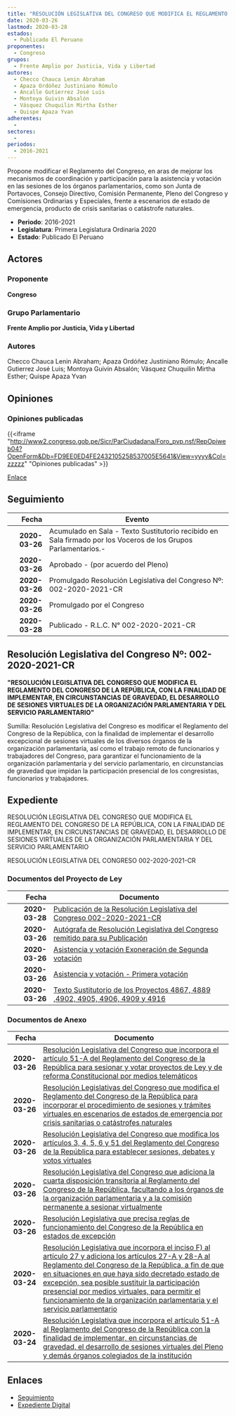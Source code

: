 ```yaml
---
title: "RESOLUCIÓN LEGISLATIVA DEL CONGRESO QUE MODIFICA EL REGLAMENTO DEL CONGRESO DE LA REPÚBLICA PARA INCORPORAR EL PROCEDIMIENTO DE SESIONES Y TRÁMITES VIRTUALES EN ESCENARIOS DE ESTADOS DE EMERGENCIA POR CRISIS SANITARIAS O CATÁSTROFES NATURALES"
date: 2020-03-26
lastmod: 2020-03-28
estados: 
  - Publicado El Peruano
proponentes: 
  - Congreso
grupos: 
  - Frente Amplio por Justicia, Vida y Libertad
autores: 
  - Checco Chauca Lenin Abraham
  - Apaza Ordóñez Justiniano Rómulo
  - Ancalle Gutierrez José Luis
  - Montoya Guivin Absalón
  - Vásquez Chuquilin Mirtha Esther
  - Quispe Apaza Yvan
adherentes: 
  - 
sectores: 
  - 
periodos: 
  - 2016-2021
---
```


Propone modificar el Reglamento del Congreso, en aras de mejorar los mecanismos de coordinación y participación para la asistencia y votación en las sesiones de los órganos parlamentarios, como son Junta de Portavoces, Consejo Directivo, Comisión Permanente, Pleno del Congreso y Comisiones Ordinarias y Especiales, frente a escenarios de estado de emergencia, producto de crisis sanitarias o catástrofe naturales.

- **Periodo**: 2016-2021
- **Legislatura**: Primera Legislatura Ordinaria 2020
- **Estado**: Publicado El Peruano

## Actores

### Proponente

**Congreso**

### Grupo Parlamentario

**Frente Amplio por Justicia, Vida y Libertad**

### Autores

Checco Chauca Lenin Abraham; Apaza Ordóñez Justiniano Rómulo; Ancalle Gutierrez José Luis; Montoya Guivin Absalón; Vásquez Chuquilin Mirtha Esther; Quispe Apaza Yvan


## Opiniones

### Opiniones publicadas

{{<iframe "http://www2.congreso.gob.pe/Sicr/ParCiudadana/Foro_pvp.nsf/RepOpiweb04?OpenForm&Db=FD9EE0ED4FE2432105258537005E5641&View=yyyy&Col=zzzzz" "Opiniones publicadas" >}}

[Enlace](http://www2.congreso.gob.pe/Sicr/ParCiudadana/Foro_pvp.nsf/RepOpiweb04?OpenForm&Db=FD9EE0ED4FE2432105258537005E5641&View=yyyy&Col=zzzzz)

## Seguimiento

| Fecha | Evento |
|------:|--------|
| **2020-03-26** | Acumulado en Sala - Texto Sustitutorio recibido en Sala firmado por los Voceros de los Grupos Parlamentarios.-|
| **2020-03-26** | Aprobado - (por acuerdo del Pleno)|
| **2020-03-26** | Promulgado Resolución Legislativa del Congreso Nº: 002-2020-2021-CR|
| **2020-03-26** | Promulgado por el Congreso|
| **2020-03-28** | Publicado - R.L.C. N° 002-2020-2021-CR|

## Resolución Legislativa del Congreso Nº: 002-2020-2021-CR

**"RESOLUCIÓN LEGISLATIVA DEL CONGRESO QUE MODIFICA EL REGLAMENTO DEL CONGRESO DE LA REPÚBLICA, CON LA FINALIDAD DE IMPLEMENTAR, EN CIRCUNSTANCIAS DE GRAVEDAD, EL DESARROLLO DE SESIONES VIRTUALES DE LA ORGANIZACIÓN PARLAMENTARIA Y DEL SERVICIO PARLAMENTARIO"**

Sumilla: Resolución Legislativa del Congreso es modificar el Reglamento del Congreso de la República, con la finalidad de implementar el desarrollo excepcional de sesiones virtuales de los diversos órganos de la organización parlamentaria, así como el trabajo remoto de funcionarios y trabajadores del Congreso, para garantizar el funcionamiento de la organización parlamentaria y del servicio parlamentario, en circunstancias de gravedad que impidan la participación presencial de los congresistas, funcionarios y trabajadores.


## Expediente

RESOLUCIÓN LEGISLATIVA DEL CONGRESO QUE MODIFICA EL REGLAMENTO DEL CONGRESO DE LA REPÚBLICA, CON LA FINALIDAD DE IMPLEMENTAR, EN CIRCUNSTANCIAS DE GRAVEDAD, EL DESARROLLO DE SESIONES VIRTUALES DE LA ORGANIZACIÓN PARLAMENTARIA Y DEL SERVICIO PARLAMENTARIO

RESOLUCIÓN LEGISLATIVA DEL CONGRESO 002-2020-2021-CR


### Documentos del Proyecto de Ley

| Fecha | Documento |
|------:|--------|
| **2020-03-28** | [Publicación de la Resolución Legislativa del Congreso 002-2020-2021-CR](http://www.leyes.congreso.gob.pe/Documentos/2016_2021/Resolucion_Legislativa_del_Congreso/RLC-002-2020-2021-CR.pdf) |
| **2020-03-26** | [Autógrafa de Resolución Legislativa del Congreso remitido para su Publicación](http://www.leyes.congreso.gob.pe/Documentos/2016_2021/Autografas/Resolucion_Legislativa_del_Congreso/AU0486720200326.pdf) |
| **2020-03-26** | [Asistencia y votación Exoneración de Segunda votación](http://www.leyes.congreso.gob.pe/Documentos/2016_2021/Asistencia_y_Votacion/Proyectos_de_Ley/Exoneracion_de_Segunda_Votacion/ESV0486720200326.pdf) |
| **2020-03-26** | [Asistencia y votación - Primera votación](http://www.leyes.congreso.gob.pe/Documentos/2016_2021/Asistencia_y_Votacion/Proyectos_de_Ley/AV0486720200326.pdf) |
| **2020-03-26** | [Texto Sustitutorio de los Proyectos 4867, 4889 ,4902, 4905, 4906, 4909 y 4916](http://www.leyes.congreso.gob.pe/Documentos/2016_2021/Texto_Sustitutorio/Proyectos_de_Ley/TS0486720200326.pdf) |

### Documentos de Anexo

| Fecha | Documento |
|------:|--------|
| **2020-03-26** | [Resolución Legislativa del Congreso que incorpora el artículo 51-A del Reglamento del Congreso de la República para sesionar y votar proyectos de Ley y de reforma Constitucional por medios telemáticos](http://www.leyes.congreso.gob.pe/Documentos/2016_2021/Proyectos_de_Ley_y_de_Resoluciones_Legislativas/PL04916-20200326.pdf) |
| **2020-03-26** | [Resolución Legislativas del Congreso que modifica el Reglamento del Congreso de la República para incorporar el procedimiento de sesiones y trámites virtuales en escenarios de estados de emergencia por crisis sanitarias o catástrofes naturales](http://www.leyes.congreso.gob.pe/Documentos/2016_2021/Proyectos_de_Ley_y_de_Resoluciones_Legislativas/PL04909-20200326.pdf) |
| **2020-03-26** | [Resolución Legislativa del Congreso que modifica los artículos 3, 4, 5, 6 y 51 del Reglamento del Congreso de la República para establecer sesiones, debates y votos virtuales](http://www.leyes.congreso.gob.pe/Documentos/2016_2021/Proyectos_de_Ley_y_de_Resoluciones_Legislativas/PL04906-20200326.pdf) |
| **2020-03-26** | [Resolución Legislativa del Congreso que adiciona la cuarta disposición transitoria al Reglamento del Congreso de la República, facultando a los órganos de la organización parlamentaria y a la comisión permanente a sesionar virtualmente](http://www.leyes.congreso.gob.pe/Documentos/2016_2021/Proyectos_de_Ley_y_de_Resoluciones_Legislativas/PL04905-20200326.pdf) |
| **2020-03-26** | [Resolución Legislativa que precisa reglas de funcionamiento del Congreso de la República en estados de excepción](http://www.leyes.congreso.gob.pe/Documentos/2016_2021/Proyectos_de_Ley_y_de_Resoluciones_Legislativas/PL04902-20200326.pdf) |
| **2020-03-24** | [Resolución Legislativa que incorpora el inciso F) al artículo 27 y adiciona los artículos 27-A y 28-A al Reglamento del Congreso de la República, a fin de que en situaciones en que haya sido decretado estado de excepción, sea posible sustituir la participación presencial por medios virtuales, para permitir el funcionamiento de la organización parlamentaria y el servicio parlamentario](http://www.leyes.congreso.gob.pe/Documentos/2016_2021/Proyectos_de_Ley_y_de_Resoluciones_Legislativas/PL04889-20200324.pdf) |
| **2020-03-24** | [Resolución Legislativa que incorpora el artículo 51-A al Reglamento del Congreso de la República con la finalidad de implementar, en circunstancias de gravedad, el desarrollo de sesiones virtuales del Pleno y demás órganos colegiados de la institución](http://www.leyes.congreso.gob.pe/Documentos/2016_2021/Proyectos_de_Ley_y_de_Resoluciones_Legislativas/PL04867-20200324.pdf) |

## Enlaces 

- [Seguimiento](http://www2.congreso.gob.pehttp://www2.congreso.gob.pe/Sicr/TraDocEstProc/CLProLey2016.nsf/f7fff46988ca05b1052578e100829cc7/d6572853d3a5155f05258537006ea04c?OpenDocument)
- [Expediente Digital](http://www2.congreso.gob.pehttp://www2.congreso.gob.pe/Sicr/TraDocEstProc/CLProLey2016.nsf/f7fff46988ca05b1052578e100829cc7/d6572853d3a5155f05258537006ea04c?OpenDocument&Click=05257FB7005EB655.eb71d0cf91d8294e05256cdf006b5706/$Body/0.1C6C)
